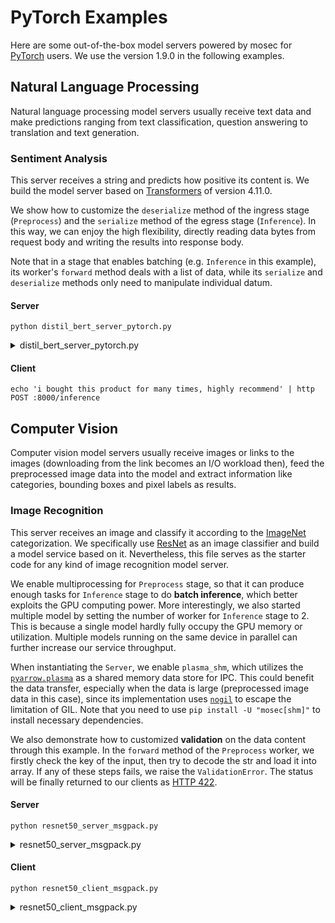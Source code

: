 # PyTorch Examples

Here are some out-of-the-box model servers powered by mosec for [PyTorch](https://pytorch.org/) users. We use the version 1.9.0 in the following examples.

## Natural Language Processing

Natural language processing model servers usually receive text data and make predictions ranging from text classification, question answering to translation and text generation.

### Sentiment Analysis

This server receives a string and predicts how positive its content is. We build the model server based on [Transformers](https://github.com/huggingface/transformers) of version 4.11.0.

We show how to customize the `deserialize` method of the ingress stage (`Preprocess`) and the `serialize` method of the egress stage (`Inference`). In this way, we can enjoy the high flexibility, directly reading data bytes from request body and writing the results into response body.

Note that in a stage that enables batching (e.g. `Inference` in this example), its worker's `forward` method deals with a list of data, while its `serialize` and `deserialize` methods only need to manipulate individual datum.

#### Server

```shell
python distil_bert_server_pytorch.py
```

<details>
<summary>distil_bert_server_pytorch.py</summary>

```{include} ../../../examples/distil_bert_server_pytorch.py
:code: python
```

</details>

#### Client

```shell
echo 'i bought this product for many times, highly recommend' | http POST :8000/inference
```

## Computer Vision

Computer vision model servers usually receive images or links to the images (downloading from the link becomes an I/O workload then), feed the preprocessed image data into the model and extract information like categories, bounding boxes and pixel labels as results.

### Image Recognition

This server receives an image and classify it according to the [ImageNet](https://www.image-net.org/) categorization. We specifically use [ResNet](https://arxiv.org/abs/1512.03385) as an image classifier and build a model service based on it. Nevertheless, this file serves as the starter code for any kind of image recognition model server.

We enable multiprocessing for `Preprocess` stage, so that it can produce enough tasks for `Inference` stage to do **batch inference**, which better exploits the GPU computing power. More interestingly, we also started multiple model by setting the number of worker for `Inference` stage to 2. This is because a single model hardly fully occupy the GPU memory or utilization. Multiple models running on the same device in parallel can further increase our service throughput.

When instantiating the `Server`, we enable `plasma_shm`, which utilizes the [`pyarrow.plasma`](https://arrow.apache.org/docs/python/plasma.html) as a shared memory data store for IPC. This could benefit the data transfer, especially when the data is large (preprocessed image data in this case), since its implementation uses [`nogil`](https://cython.readthedocs.io/en/latest/src/userguide/external_C_code.html#releasing-the-gil) to escape the limitation of GIL. Note that you need to use `pip install -U "mosec[shm]"` to install necessary dependencies.

We also demonstrate how to customized **validation** on the data content through this example. In the `forward` method of the `Preprocess` worker, we firstly check the key of the input, then try to decode the str and load it into array. If any of these steps fails, we raise the `ValidationError`. The status will be finally returned to our clients as [HTTP 422](https://developer.mozilla.org/en-US/docs/Web/HTTP/Status/422).

#### Server

```shell
python resnet50_server_msgpack.py
```

<details>
<summary>resnet50_server_msgpack.py</summary>

```{include} ../../../examples/resnet50_server_msgpack.py
:code: python
```

</details>

#### Client

```shell
python resnet50_client_msgpack.py
```

<details>
<summary>resnet50_client_msgpack.py</summary>

```{include} ../../../examples/resnet50_client_msgpack.py
:code: python
```

</details>
